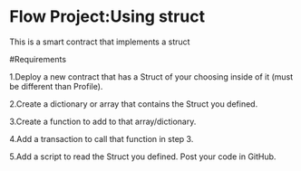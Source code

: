 # Flow Project:Using struct

This is a smart contract that implements a struct 

#Requirements

1.Deploy a new contract that has a Struct of your choosing inside of it (must be different than Profile).

2.Create a dictionary or array that contains the Struct you defined.

3.Create a function to add to that array/dictionary.

4.Add a transaction to call that function in step 3.

5.Add a script to read the Struct you defined. Post your code in GitHub.
